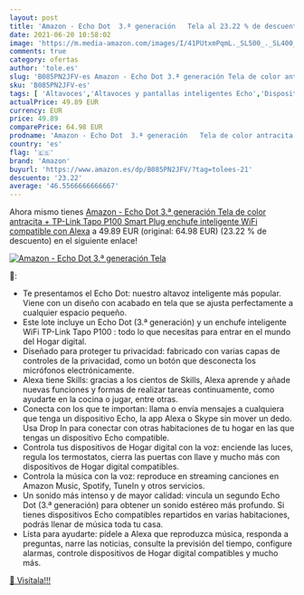```yaml
---
layout: post
title: 'Amazon - Echo Dot  3.ª generación   Tela al 23.22 % de descuento'
date: 2021-06-20 10:58:02
image: 'https://m.media-amazon.com/images/I/41PUtxmPqmL._SL500_._SL400_.jpg'
comments: true
category: ofertas
author: 'tole.es'
slug: 'B085PN2JFV-es Amazon - Echo Dot 3.ª generación Tela de color antracita +...'
sku: 'B085PN2JFV-es'
tags: [ 'Altavoces','Altavoces y pantallas inteligentes Echo','Dispositivos Amazon','Dispositivos Amazon y Accesorios','Electrónica','Equipos de audio y Hi-Fi','alexa','amazon','enchufe','inteligente', ]
actualPrice: 49.89 EUR
currency: EUR
price: 49.89
comparePrice: 64.98 EUR
prodname: 'Amazon - Echo Dot  3.ª generación   Tela de color antracita + TP-Link Tapo P100 Smart Plug  enchufe inteligente WiFi   compatible con Alexa'
country: 'es'
flag: '🇪🇸'
brand: 'Amazon'
buyurl: 'https://www.amazon.es/dp/B085PN2JFV/?tag=tolees-21'
descuento: '23.22'
average: '46.5566666666667'
---
```


Ahora mismo tienes [Amazon - Echo Dot  3.ª generación   Tela de color antracita + TP-Link Tapo P100 Smart Plug  enchufe inteligente WiFi   compatible con Alexa](https://www.amazon.es/dp/B085PN2JFV/?tag=tolees-21) a 49.89 EUR (original: 64.98 EUR) (23.22 %  de descuento) en el siguiente enlace!

[![Amazon - Echo Dot  3.ª generación   Tela](https://m.media-amazon.com/images/I/41PUtxmPqmL._SL500_._SL400_.jpg)](https://www.amazon.es/dp/B085PN2JFV/?tag=tolees-21)

🔎:

- Te presentamos el Echo Dot: nuestro altavoz inteligente más popular. Viene con un diseño con acabado en tela que se ajusta perfectamente a cualquier espacio pequeño.
- Este lote incluye un Echo Dot (3.ª generación) y un enchufe inteligente WiFi TP-Link Tapo P100 : todo lo que necesitas para entrar en el mundo del Hogar digital.
- Diseñado para proteger tu privacidad: fabricado con varias capas de controles de la privacidad, como un botón que desconecta los micrófonos electrónicamente.
- Alexa tiene Skills: gracias a los cientos de Skills, Alexa aprende y añade nuevas funciones y formas de realizar tareas continuamente, como ayudarte en la cocina o jugar, entre otras.
- Conecta con los que te importan: llama o envía mensajes a cualquiera que tenga un dispositivo Echo, la app Alexa o Skype sin mover un dedo. Usa Drop In para conectar con otras habitaciones de tu hogar en las que tengas un dispositivo Echo compatible.
- Controla tus dispositivos de Hogar digital con la voz: enciende las luces, regula los termostatos, cierra las puertas con llave y mucho más con dispositivos de Hogar digital compatibles.
- Controla la música con la voz: reproduce en streaming canciones en Amazon Music, Spotify, TuneIn y otros servicios.
- Un sonido más intenso y de mayor calidad: vincula un segundo Echo Dot (3.ª generación) para obtener un sonido estéreo más profundo. Si tienes dispositivos Echo compatibles repartidos en varias habitaciones, podrás llenar de música toda tu casa.
- Lista para ayudarte: pídele a Alexa que reproduzca música, responda a preguntas, narre las noticias, consulte la previsión del tiempo, configure alarmas, controle dispositivos de Hogar digital compatibles y mucho más.

[🛒 Visítala!!!](https://www.amazon.es/dp/B085PN2JFV/?tag=tolees-21)
